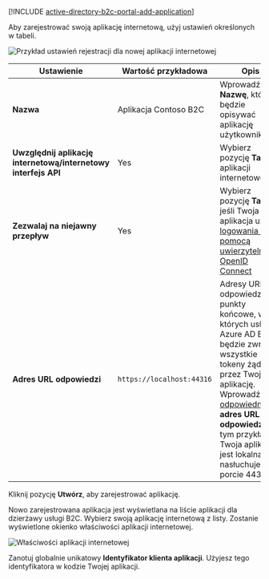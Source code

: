 [!INCLUDE [active-directory-b2c-portal-add-application](active-directory-b2c-portal-add-application.md)]

Aby zarejestrować swoją aplikację internetową, użyj ustawień określonych w tabeli.

![Przykład ustawień rejestracji dla nowej aplikacji internetowej](./media/active-directory-b2c-register-web-app/b2c-new-app-settings.png)

| Ustawienie      | Wartość przykładowa  | Opis                                        |
| ------------ | ------- | -------------------------------------------------- |
| **Nazwa** | Aplikacja Contoso B2C | Wprowadź **Nazwę**, która będzie opisywać aplikację użytkownikom. | 
| **Uwzględnij aplikację internetową/internetowy interfejs API** | Yes | Wybierz pozycję **Tak** dla aplikacji internetowej. |
| **Zezwalaj na niejawny przepływ** | Yes | Wybierz pozycję **Tak**, jeśli Twoja aplikacja używa [logowania za pomocą uwierzytelniania OpenID Connect](../articles/active-directory-b2c/active-directory-b2c-reference-oidc.md) |
| **Adres URL odpowiedzi** | `https://localhost:44316` | Adresy URL odpowiedzi to punkty końcowe, w których usługa Azure AD B2C będzie zwracać wszystkie tokeny żądane przez Twoją aplikację. Wprowadź [odpowiedni](../articles/active-directory-b2c/active-directory-b2c-app-registration.md#choosing-a-web-app-or-api-reply-url) **adres URL odpowiedzi**. W tym przykładzie Twoja aplikacja jest lokalna i nasłuchuje na porcie 44316. |

Kliknij pozycję **Utwórz**, aby zarejestrować aplikację.

Nowo zarejestrowana aplikacja jest wyświetlana na liście aplikacji dla dzierżawy usługi B2C. Wybierz swoją aplikację internetową z listy. Zostanie wyświetlone okienko właściwości aplikacji internetowej.

![Właściwości aplikacji internetowej](./media/active-directory-b2c-register-web-app/b2c-web-app-properties.png)

Zanotuj globalnie unikatowy **Identyfikator klienta aplikacji**. Użyjesz tego identyfikatora w kodzie Twojej aplikacji.